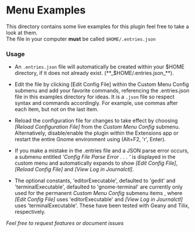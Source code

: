 # Menu Examples
This directory contains some live examples for this plugin feel free to take a look at them.  
The file in your computer **must** be called `$HOME/.entries.json`


### Usage
- An `.entries.json` file will automatically be created within your $HOME directory, if it does not already exist. (**_$HOME/.entries.json_**).

- Edit the file by clicking [Edit Config File] within the Custom Menu Config submenu and add your favorite commands, referencing the .entries.json file in this examples directory for ideas. It is a `.json` file so respect syntax and commands accordingly. For example, use commas after each item, but not on the last item.

- Reload the configuration file for changes to take effect by choosing *[Reload Configuration File]* from the *Custom Menu Config* submenu. Alternatively, disable/enable the plugin within the Extensions app or restart the entire Gnome environment using (Alt+F2, 'r', Enter).

- If you make a mistake in the .entries file and a JSON parse error occurs, a submenu entitled *'Config File Parse Error . . . '* is displayed in the custom menu and automatically expands to show *[Edit Config File]*, *[Reload Config File]* and *[View Log in Journalctl]*.

- The optional constants, 'editorExecutable', defaulted to 'gedit' and 'terminalExecutable', defaulted to 'gnome-terminal' are currently only used for the permanent *Custom Menu Config* submenu items , where *[Edit Config File]* uses 'editorExecutable' and *[View Log in Journalctl]* uses 'terminalExecutable'. These have been tested with Geany and Tilix, respectively.

_Feel free to request features or document issues_

